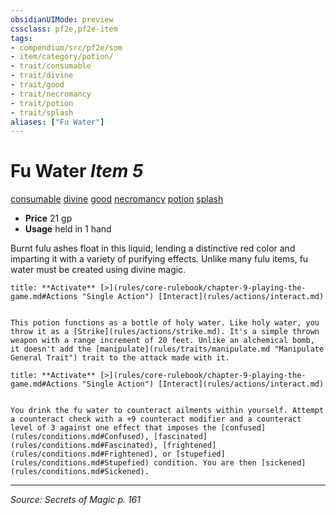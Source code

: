 ```yaml
---
obsidianUIMode: preview
cssclass: pf2e,pf2e-item
tags:
- compendium/src/pf2e/som
- item/category/potion/
- trait/consumable
- trait/divine
- trait/good
- trait/necromancy
- trait/potion
- trait/splash
aliases: ["Fu Water"]
---
```

# Fu Water *Item 5*  
[consumable](consumable.md "Consumable Item Trait")  [divine](divine.md "Divine Tradition Trait")  [good](good.md "Good Alignment Trait")  [necromancy](necromancy.md "Necromancy School Trait")  [potion](potion.md "Potion Item Trait")  [splash](splash.md "Splash Weapon Trait")  

- **Price** 21 gp
- **Usage** held in 1 hand

Burnt fulu ashes float in this liquid, lending a distinctive red color and imparting it with a variety of purifying effects. Unlike many fulu items, fu water must be created using divine magic.

```ad-embed-ability
title: **Activate** [>](rules/core-rulebook/chapter-9-playing-the-game.md#Actions "Single Action") [Interact](rules/actions/interact.md)


This potion functions as a bottle of holy water. Like holy water, you throw it as a [Strike](rules/actions/strike.md). It's a simple thrown weapon with a range increment of 20 feet. Unlike an alchemical bomb, it doesn't add the [manipulate](rules/traits/manipulate.md "Manipulate General Trait") trait to the attack made with it.
```

```ad-embed-ability
title: **Activate** [>](rules/core-rulebook/chapter-9-playing-the-game.md#Actions "Single Action") [Interact](rules/actions/interact.md)


You drink the fu water to counteract ailments within yourself. Attempt a counteract check with a +9 counteract modifier and a counteract level of 3 against one effect that imposes the [confused](rules/conditions.md#Confused), [fascinated](rules/conditions.md#Fascinated), [frightened](rules/conditions.md#Frightened), or [stupefied](rules/conditions.md#Stupefied) condition. You are then [sickened](rules/conditions.md#Sickened).
```


---
*Source: Secrets of Magic p. 161*